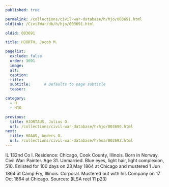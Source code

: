 ```yaml
---
published: true

permalink: /collections/civil-war-database/h/hjo/003691.html
oldlink: /CivilWar/db/h/hjo/003691.html

oldid: 003691

title: HJORTH, Jacob M.

pagelist:
  exclude: false
  order: 3691
  image: 
  alt:
  caption:
  title:
  subtitle:      # Defaults to page subtitle
  teaser:

category: 
  - H 
  - HJO

previous:
  title: HJORTAUS, Julius O.
  url: /collections/civil-war-database/h/hjo/003690.html  
next:
  title: HOAAS, Anders O.
  url: /collections/civil-war-database/h/hoa/003692.html   
---
```

IL 132nd Co I. Residence: Chicago, Cook County, Illinois. Born in Norway. Civil War: Painter. Age 31. Unmarried. Blue eyes, light hair, light complexion, 5&#146;10&#148;. Enlisted for 100 days on 23 May 1864 at Chicago and mustered 1 Jun 1864 at Camp Fry, Illinois. Corporal. Mustered out with his Company on 17 Oct 1864 at Chicago. Sources: (ILSA reel 11 p23)